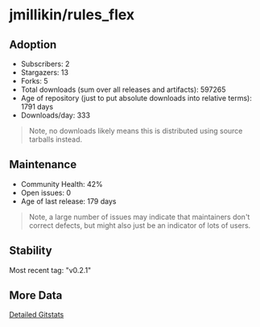 # jmillikin/rules_flex

## Adoption

- Subscribers: 2
- Stargazers: 13
- Forks: 5
- Total downloads (sum over all releases and artifacts): 597265
- Age of repository (just to put absolute downloads into relative terms): 1791 days
- Downloads/day: 333

> Note, no downloads likely means this is distributed using source tarballs instead.

## Maintenance

- Community Health: 42%
- Open issues: 0
- Age of last release: 179 days

> Note, a large number of issues may indicate that maintainers don't correct defects, but might also
> just be an indicator of lots of users.

## Stability

Most recent tag: "v0.2.1"

## More Data

[Detailed Gitstats](/bazel-catalog/gitstats/jmillikin/rules_flex)

